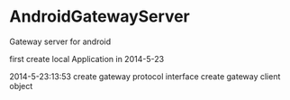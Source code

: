 AndroidGatewayServer
====================

Gateway server for android

first create local Application in 2014-5-23 

2014-5-23:13:53  create gateway protocol interface 
				 create gateway client object
